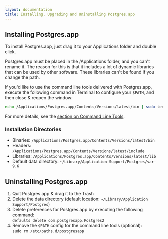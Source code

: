 ```yaml
---
layout: documentation
title: Installing, Upgrading and Uninstalling Postgres.app
---
```


## Installing Postgres.app

To install Postgres.app, just drag it to your Applications folder and double click.

Postgres.app must be placed in the /Applications folder, and you can't rename it.
The reason for this is that it includes a lot of dynamic libraries that can be used by other software.
These libraries can't be found if you change the path.

If you'd like to use the command line tools delivered with Postgres.app, execute the following command in Terminal to configure your `$PATH`, and then close & reopen the window:

```bash
echo /Applications/Postgres.app/Contents/Versions/latest/bin | sudo tee /etc/paths.d/postgresapp
```

For more details, see the [section on Command Line Tools](cli-tools.html).


### Installation Directories

- Binaries: `/Applications/Postgres.app/Contents/Versions/latest/bin`
- Headers: `/Applications/Postgres.app/Contents/Versions/latest/include`
- Libraries: `/Applications/Postgres.app/Contents/Versions/latest/lib`
- Default data directory: `~/Library/Application Support/Postgres/var-9.6`



## Uninstalling Postgres.app

1. Quit Postgres.app & drag it to the Trash
3. Delete the data directory (default location: `~/Library/Application Support/Postgres`)
4. Delete preferences for Postgres.app by executing the following command:  
   `defaults delete com.postgresapp.Postgres2`
5. Remove the `$PATH` config for the command line tools (optional):  
   `sudo rm /etc/paths.d/postgresapp`